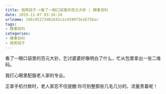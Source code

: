 ```yaml
---
title: 搞笑段子->看了一眼口袋里的百元大钞 | 糗事百科
date: 2019-11-07 03:34:24
urlname: 146c05273d81642cac4590f3e16756ac
tags: 
- 糗事百科
categories:
- 糗事百科
- 搞笑段子
---
```

看了一眼口袋里的百元大钞，乞讨婆婆好像明白了什么，忙从包里拿出一张二维码。

我打心眼里配服老人家的专业。

正拿手机付款时，老人家忍不住提醒:你可别整那些几毛几分的，流量贵着呢！


